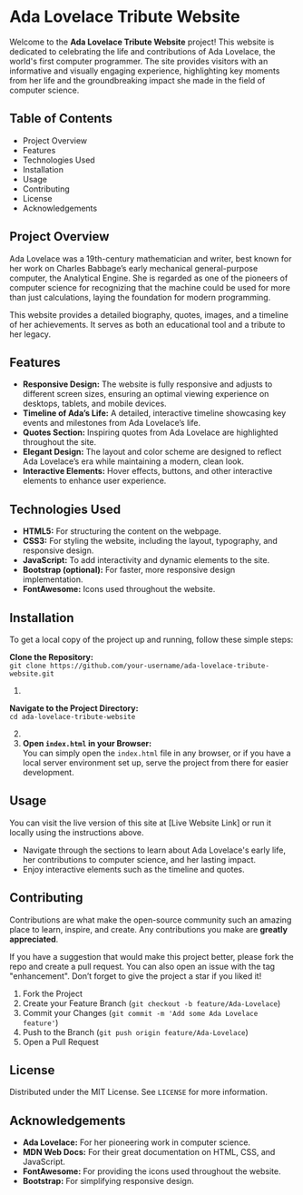 # **Ada Lovelace Tribute Website**

Welcome to the **Ada Lovelace Tribute Website** project\! This website is dedicated to celebrating the life and contributions of Ada Lovelace, the world's first computer programmer. The site provides visitors with an informative and visually engaging experience, highlighting key moments from her life and the groundbreaking impact she made in the field of computer science.

## **Table of Contents**

* Project Overview  
* Features  
* Technologies Used  
* Installation  
* Usage  
* Contributing  
* License  
* Acknowledgements

## **Project Overview**

Ada Lovelace was a 19th-century mathematician and writer, best known for her work on Charles Babbage’s early mechanical general-purpose computer, the Analytical Engine. She is regarded as one of the pioneers of computer science for recognizing that the machine could be used for more than just calculations, laying the foundation for modern programming.

This website provides a detailed biography, quotes, images, and a timeline of her achievements. It serves as both an educational tool and a tribute to her legacy.

## **Features**

* **Responsive Design:** The website is fully responsive and adjusts to different screen sizes, ensuring an optimal viewing experience on desktops, tablets, and mobile devices.  
* **Timeline of Ada’s Life:** A detailed, interactive timeline showcasing key events and milestones from Ada Lovelace’s life.  
* **Quotes Section:** Inspiring quotes from Ada Lovelace are highlighted throughout the site.  
* **Elegant Design:** The layout and color scheme are designed to reflect Ada Lovelace’s era while maintaining a modern, clean look.  
* **Interactive Elements:** Hover effects, buttons, and other interactive elements to enhance user experience.

## **Technologies Used**

* **HTML5:** For structuring the content on the webpage.  
* **CSS3:** For styling the website, including the layout, typography, and responsive design.  
* **JavaScript:** To add interactivity and dynamic elements to the site.  
* **Bootstrap (optional):** For faster, more responsive design implementation.  
* **FontAwesome:** Icons used throughout the website.

## **Installation**

To get a local copy of the project up and running, follow these simple steps:

**Clone the Repository:**  
`git clone https://github.com/your-username/ada-lovelace-tribute-website.git`

1. 

**Navigate to the Project Directory:**  
`cd ada-lovelace-tribute-website`

2.   
3. **Open `index.html` in your Browser:**  
   You can simply open the `index.html` file in any browser, or if you have a local server environment set up, serve the project from there for easier development.

## **Usage**

You can visit the live version of this site at \[Live Website Link\] or run it locally using the instructions above.

* Navigate through the sections to learn about Ada Lovelace's early life, her contributions to computer science, and her lasting impact.  
* Enjoy interactive elements such as the timeline and quotes.

## **Contributing**

Contributions are what make the open-source community such an amazing place to learn, inspire, and create. Any contributions you make are **greatly appreciated**.

If you have a suggestion that would make this project better, please fork the repo and create a pull request. You can also open an issue with the tag "enhancement". Don’t forget to give the project a star if you liked it\!

1. Fork the Project  
2. Create your Feature Branch (`git checkout -b feature/Ada-Lovelace`)  
3. Commit your Changes (`git commit -m 'Add some Ada Lovelace feature'`)  
4. Push to the Branch (`git push origin feature/Ada-Lovelace`)  
5. Open a Pull Request

## **License**

Distributed under the MIT License. See `LICENSE` for more information.

## **Acknowledgements**

* **Ada Lovelace:** For her pioneering work in computer science.  
* **MDN Web Docs:** For their great documentation on HTML, CSS, and JavaScript.  
* **FontAwesome:** For providing the icons used throughout the website.  
* **Bootstrap:** For simplifying responsive design.

